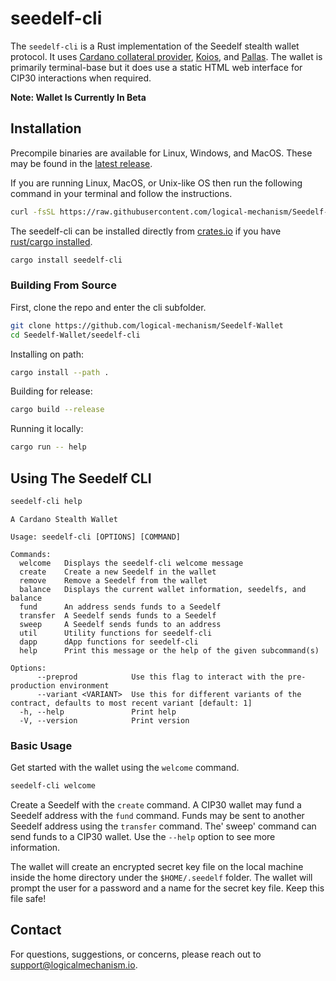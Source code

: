 # **seedelf-cli**

The `seedelf-cli` is a Rust implementation of the Seedelf stealth wallet protocol. It uses [Cardano collateral provider](https://giveme.my/), [Koios](https://www.koios.rest/), and [Pallas](https://github.com/txpipe/pallas). The wallet is primarily terminal-base but it does use a static HTML web interface for CIP30 interactions when required.

**Note: Wallet Is Currently In Beta**

## Installation

Precompile binaries are available for Linux, Windows, and MacOS. These may be found in the [latest release](https://github.com/logical-mechanism/Seedelf-Wallet/releases/latest).

If you are running Linux, MacOS, or Unix-like OS then run the following command in your terminal and follow the instructions.
```bash
curl -fsSL https://raw.githubusercontent.com/logical-mechanism/Seedelf-Wallet/refs/heads/main/util/seedelf-init.sh | bash
```

The seedelf-cli can be installed directly from [crates.io](https://crates.io/) if you have [rust/cargo installed](https://www.rust-lang.org/tools/install).

```bash
cargo install seedelf-cli
```

### Building From Source

First, clone the repo and enter the cli subfolder.
```bash
git clone https://github.com/logical-mechanism/Seedelf-Wallet
cd Seedelf-Wallet/seedelf-cli
```

Installing on path:
```bash
cargo install --path .
```

Building for release:
```bash
cargo build --release
```

Running it locally:
```bash
cargo run -- help
```

## Using The Seedelf CLI

```bash
seedelf-cli help
```

```
A Cardano Stealth Wallet

Usage: seedelf-cli [OPTIONS] [COMMAND]

Commands:
  welcome   Displays the seedelf-cli welcome message
  create    Create a new Seedelf in the wallet
  remove    Remove a Seedelf from the wallet
  balance   Displays the current wallet information, seedelfs, and balance
  fund      An address sends funds to a Seedelf
  transfer  A Seedelf sends funds to a Seedelf
  sweep     A Seedelf sends funds to an address
  util      Utility functions for seedelf-cli
  dapp      dApp functions for seedelf-cli
  help      Print this message or the help of the given subcommand(s)

Options:
      --preprod            Use this flag to interact with the pre-production environment
      --variant <VARIANT>  Use this for different variants of the contract, defaults to most recent variant [default: 1]
  -h, --help               Print help
  -V, --version            Print version
```

### Basic Usage

Get started with the wallet using the `welcome` command.

```bash
seedelf-cli welcome
```

Create a Seedelf with the `create` command. A CIP30 wallet may fund a Seedelf address with the `fund` command. Funds may be sent to another Seedelf address using the `transfer` command. The' sweep' command can send funds to a CIP30 wallet. Use the `--help` option to see more information.

The wallet will create an encrypted secret key file on the local machine inside the home directory under the `$HOME/.seedelf` folder. The wallet will prompt the user for a password and a name for the secret key file. Keep this file safe!

## Contact

For questions, suggestions, or concerns, please reach out to support@logicalmechanism.io.